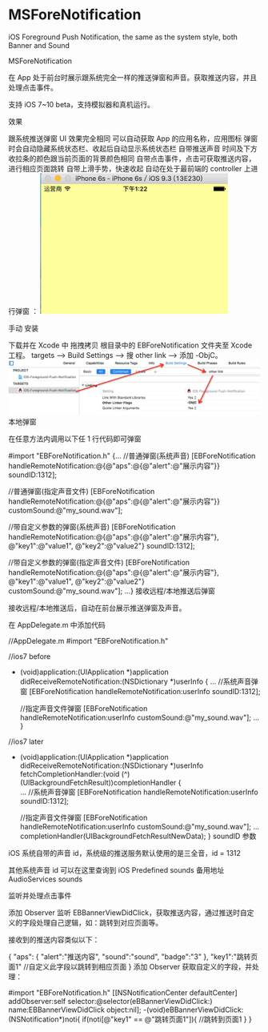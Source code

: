 # MSForeNotification
iOS Foreground Push Notification, the same as the system style, both Banner and Sound

MSForeNotification

在 App 处于前台时展示跟系统完全一样的推送弹窗和声音。获取推送内容，并且处理点击事件。

支持 iOS 7~10 beta，支持模拟器和真机运行。

效果

跟系统推送弹窗 UI 效果完全相同
可以自动获取 App 的应用名称，应用图标
弹窗时会自动隐藏系统状态栏、收起后自动显示系统状态栏
自带推送声音
时间及下方收拉条的颜色跟当前页面的背景颜色相同
自带点击事件，点击可获取推送内容，进行相应页面跳转
自带上滑手势，快速收起
自动在处于最前端的 controller 上进行弹窗
：
![](screenshot02.gif)


手动 安装

下载并在 Xcode 中 拖拽拷贝 根目录中的 EBForeNotification 文件夹至 Xcode 工程。
targets --> Build Settings --> 搜 other link --> 添加 -ObjC。
![](install.png)
本地弹窗

在任意方法内调用以下任 1 行代码即可弹窗

#import "EBForeNotification.h"
{...
//普通弹窗(系统声音)
[EBForeNotification handleRemoteNotification:@{@"aps":@{@"alert":@"展示内容"}} soundID:1312];

//普通弹窗(指定声音文件)
[EBForeNotification handleRemoteNotification:@{@"aps":@{@"alert":@"展示内容"}} customSound:@"my_sound.wav"];

//带自定义参数的弹窗(系统声音)
[EBForeNotification handleRemoteNotification:@{@"aps":@{@"alert":@"展示内容"}, @"key1":@"value1", @"key2":@"value2"} soundID:1312];

//带自定义参数的弹窗(指定声音文件)
[EBForeNotification handleRemoteNotification:@{@"aps":@{@"alert":@"展示内容"}, @"key1":@"value1", @"key2":@"value2"} customSound:@"my_sound.wav"];
...}
接收远程/本地推送后弹窗

接收远程/本地推送后，自动在前台展示推送弹窗及声音。

在 AppDelegate.m 中添加代码

//AppDelegate.m
#import "EBForeNotification.h"

//ios7 before
- (void)application:(UIApplication *)application didReceiveRemoteNotification:(NSDictionary *)userInfo { 
    ...
    //系统声音弹窗
    [EBForeNotification handleRemoteNotification:userInfo soundID:1312];

    //指定声音文件弹窗
    [EBForeNotification handleRemoteNotification:userInfo customSound:@"my_sound.wav"];
    ...
}

//ios7 later  
- (void)application:(UIApplication *)application didReceiveRemoteNotification:(NSDictionary *)userInfo fetchCompletionHandler:(void (^)(UIBackgroundFetchResult))completionHandler {    
    ...
    //系统声音弹窗
    [EBForeNotification handleRemoteNotification:userInfo soundID:1312];

    //指定声音文件弹窗
    [EBForeNotification handleRemoteNotification:userInfo customSound:@"my_sound.wav"];
    ...
    completionHandler(UIBackgroundFetchResultNewData);
}
soundID 参数

iOS 系统自带的声音 id，系统级的推送服务默认使用的是三全音，id = 1312

其他系统声音 id 可以在这里查询到 iOS Predefined sounds 备用地址 AudioServices sounds

监听并处理点击事件

添加 Observer 监听 EBBannerViewDidClick，获取推送内容，通过推送时自定义的字段处理自己逻辑，如：跳转到对应页面等。

接收到的推送内容类似以下：

{
    "aps":
    {
        "alert":"推送内容",
        "sound":"sound",
        "badge":"3"
    },
        "key1":"跳转页面1"  //自定义此字段以跳转到相应页面
}
添加 Observer 获取自定义的字段，并处理：

#import "EBForeNotification.h"
[[NSNotificationCenter defaultCenter] addObserver:self selector:@selector(eBBannerViewDidClick:) name:EBBannerViewDidClick object:nil];
-(void)eBBannerViewDidClick:(NSNotification*)noti{
    if(noti[@"key1" == @"跳转页面1"]){
        //跳转到页面1
    }
}
